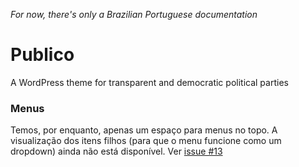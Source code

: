 *For now, there's only a Brazilian Portuguese documentation*

# Publico
A WordPress theme for transparent and democratic political parties

### Menus
Temos, por enquanto, apenas um espaço para menus no topo. A visualização dos itens filhos (para que o menu funcione como um dropdown) ainda não está disponível. Ver [issue #13](https://github.com/campanhacompleta/publico/issues/13)
